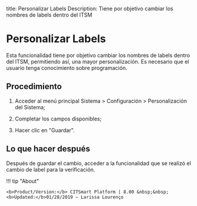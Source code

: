 title: Personalizar Labels
Description: Tiene por objetivo cambiar los nombres de labels dentro del ITSM
# Personalizar Labels

Esta funcionalidad tiene por objetivo cambiar los nombres de labels dentro del ITSM, permitiendo así, una mayor personalización. Es necesario que el usuario tenga conocimiento sobre programación.

Procedimiento
-------------

1.  Acceder al menú principal Sistema \> Configuración \> Personalización
    del Sistema;

2.  Completar los campos disponibles;

3.  Hacer clic en "Guardar".

Lo que hacer después
--------------------

Después de guardar el cambio, acceder a la funcionalidad que se realizó el
cambio de label para la verificación.

!!! tip "About"

    <b>Product/Version:</b> CITSmart Platform | 8.00 &nbsp;&nbsp;
    <b>Updated:</b>01/28/2019 – Larissa Lourenço

